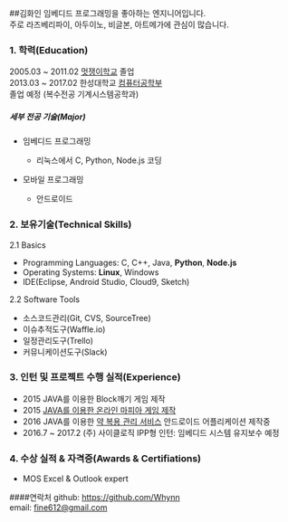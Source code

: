 ##김화인
임베디드 프로그래밍을 좋아하는 엔지니어입니다.  
주로 라즈베리파이, 아두이노, 비글본, 아트메가에 관심이 많습니다.

### 1. 학력(Education)
2005.03 ~ 2011.02 [멋쟁이학교](http://www.sarangbang.org/srb/school/MJE/main.php) 졸업  
2013.03 ~ 2017.02 한성대학교 [컴퓨터공학부](http://www.hansung.ac.kr/web/www/college_01_04_03_t1)  
                  졸업 예정 (복수전공 기계시스템공학과)

##### 세부 전공 기술(Major)
* 임베디드 프로그래밍
  * 리눅스에서 C, Python, Node.js 코딩

* 모바일 프로그래밍
  * 안드로이드



### 2. 보유기술(Technical Skills)

2.1  Basics
* Programming Languages: C, C++, Java, __Python__, __Node.js__
* Operating Systems: __Linux__, Windows
* IDE(Eclipse, Android Studio, Cloud9, Sketch)

2.2  Software Tools
* 소스코드관리(Git, CVS, SourceTree)
* 이슈추적도구(Waffle.io)
* 일정관리도구(Trello)
* 커뮤니케이션도구(Slack)

### 3. 인턴 및 프로젝트 수행 실적(Experience)
*  2015 JAVA를 이용한 Block깨기 게임 제작
*  2015 [JAVA를 이용한 온라인 마피아 게임 제작](https://github.com/Whynn/OnlineMafiaGame)
*  2016 JAVA를 이용한 [약 복용 관리 서비스](https://github.com/TheChicks) 안드로이드 어플리케이션 제작중
*  2016.7 ~ 2017.2 (주) 사이클로직 IPP형 인턴: 임베디드 시스템 유지보수 예정

### 4. 수상 실적 & 자격증(Awards & Certifiations)
*  MOS Excel & Outlook expert

####연락처
github: https://github.com/Whynn  
email: fine612@gmail.com

